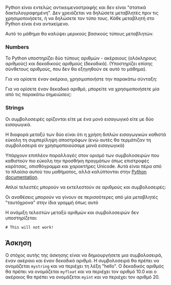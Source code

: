 Python είναι εντελώς αντικειμενοστραφής και δεν είναι "στατικά δακτυλογραφημένη". Δεν χρειάζεται να δηλώσετε μεταβλητές πριν τις χρησιμοποιήσετε, ή να δηλώσετε τον τύπο τους. Κάθε μεταβλητή στο Python είναι ένα αντικείμενο.

Αυτό το μάθημα θα καλύψει μερικούς βασικούς τύπους μεταβλητών.

### Numbers

Το Python υποστηρίζει δύο τύπους αριθμών - ακέραιους (ολόκληρους αριθμούς) και δεκαδικούς αριθμούς (δεκαδικά). (Υποστηρίζει επίσης σύνθετους αριθμούς, που δεν θα εξηγηθούν σε αυτό το μάθημα).

Για να ορίσετε έναν ακέραιο, χρησιμοποιήστε την παρακάτω σύνταξη:

Για να ορίσετε έναν δεκαδικό αριθμό, μπορείτε να χρησιμοποιήσετε μία από τις παρακάτω σημειώσεις:

### Strings

Οι συμβολοσειρές ορίζονται είτε με ένα μονό εισαγωγικό είτε με δύο εισαγωγικά.

Η διαφορά μεταξύ των δύο είναι ότι η χρήση διπλών εισαγωγικών καθιστά εύκολη τη συμπερίληψη αποστρόφων (ενώ αυτές θα τερμάτιζαν τη συμβολοσειρά αν χρησιμοποιούσαμε μονά εισαγωγικά)

Υπάρχουν επιπλέον παραλλαγές στον ορισμό των συμβολοσειρών που καθιστούν πιο εύκολη την προσθήκη πραγμάτων όπως επιστροφές καρότσας, οπισθόγραμμα και χαρακτήρες Unicode. Αυτά είναι πέρα από το πλαίσιο αυτού του μαθήματος, αλλά καλύπτονται στην [Python documentation](http://docs.python.org/tutorial/introduction.html#strings "Strings in Python Tutorial").

Απλοί τελεστές μπορούν να εκτελεστούν σε αριθμούς και συμβολοσειρές:

Οι αναθέσεις μπορούν να γίνουν σε περισσότερες από μία μεταβλητές "ταυτόχρονα" στην ίδια γραμμή όπως αυτό

Η ανάμιξη τελεστών μεταξύ αριθμών και συμβολοσειρών δεν υποστηρίζεται:

    # This will not work!

Άσκηση
--------

Ο στόχος αυτής της άσκησης είναι να δημιουργήσετε μια συμβολοσειρά, έναν ακέραιο και έναν δεκαδικό αριθμό. Η συμβολοσειρά θα πρέπει να ονομάζεται `mystring` και να περιέχει τη λέξη "hello". Ο δεκαδικός αριθμός θα πρέπει να ονομάζεται `myfloat` και να περιέχει τον αριθμό 10.0 και ο ακέραιος θα πρέπει να ονομάζεται `myint` και να περιέχει τον αριθμό 20.